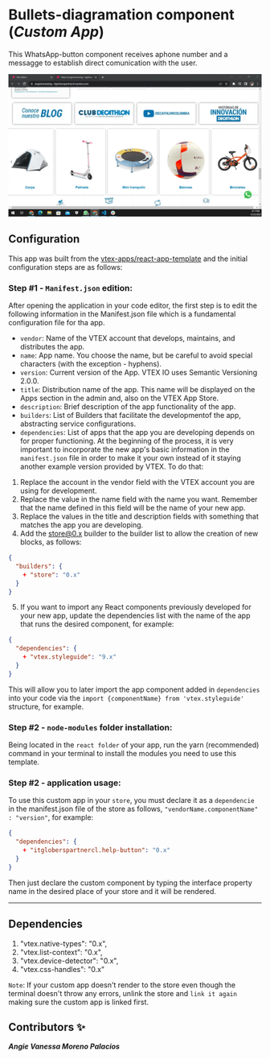 # Bullets-diagramation component (*Custom App*)
This WhatsApp-button component receives aphone number and a messagge to establish direct comunication with the user.

![Bullets-diagramation gif](/assets/img/bullet-diagramation.gif)

## Configuration 

This app was built from the [vtex-apps/react-app-template](https://github.com/vtex-apps/react-app-template) and the initial configuration steps are as follows:

### Step #1 - `Manifest.json` edition:
After opening the application in your code editor, the first step is to edit the following information in the Manifest.json file which is a fundamental configuration file for tha app.

- `vendor`: Name of the VTEX account that develops, maintains, and distributes the app.
- `name`: App name. You choose the name, but be careful to avoid special characters (with the exception - hyphens).
- `version`: Current version of the App. VTEX IO uses Semantic Versioning 2.0.0.
- `title`: Distribution name of the app. This name will be displayed on the Apps section in the admin and, also on the VTEX App Store.
- `description`: Brief description of the app functionality of the app.
- `builders`: List of Builders that facilitate the developmentof the app, abstracting service configurations.
- `dependencies`: List of apps that the app you are developing depends on for proper functioning. At the beginning of the process, it is very important to incorporate the new app's basic information in the `manifest.json` file in order to make it your own instead of it staying another example version provided by VTEX. To do that:
 1. Replace the account in the vendor field with the VTEX account you are using for development.
 2. Replace the value in the name field with the name you want. Remember that the name defined in this field will be the name of your new app.
 3. Replace the values in the title and description fields with something that matches the app you are developing.
 4. Add the store@0.x builder to the builder list to allow the creation of new blocks, as follows:
```json
{
  "builders": {
    + "store": "0.x"
  }
}
```
 5. If you want to import any React components previously developed for your new app, update the dependencies list with the name of the app that runs the desired component, for example:
```json
{
  "dependencies": {
    + "vtex.styleguide": "9.x"
  }
}
```
 This will allow you to later import the app component added in `dependencies` into your code via the `import {componentName} from 'vtex.styleguide'` structure, for example.


### Step #2 - `node-modules` folder installation:
Being located in the `react folder` of your app, run the yarn (recommended) command in your terminal to install the modules you need to use this template.


### Step #2 - application usage:
To use this custom app in your `store`, you must declare it as a `dependencie` in the manifest.json file of the store as follows, `"vendorName.componentName" : "version"`, for example:
```json
{
  "dependencies": {
    + "itgloberspartnercl.help-button": "0.x"
  }
}
```
Then just declare the custom component by typing the interface property name in the desired place of your store and it will be rendered.

---- 


## Dependencies
1. "vtex.native-types": "0.x",
2. "vtex.list-context": "0.x",
3. "vtex.device-detector": "0.x",
4. "vtex.css-handles": "0.x"


`Note`: If your custom app doesn't render to the store even though the terminal doesn't throw any errors, unlink the store and `link it again` making sure the custom app is linked first.


## Contributors ✨
***Angie Vanessa Moreno Palacios***